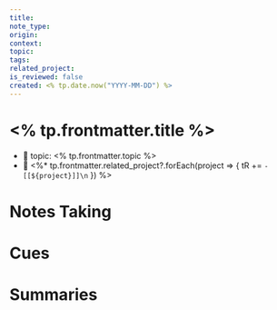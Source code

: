 ```yaml
---
title: 
note_type: 
origin: 
context: 
topic: 
tags: 
related_project: 
is_reviewed: false
created: <% tp.date.now("YYYY-MM-DD") %>
---
```


# <% tp.frontmatter.title %>

- 🧭 topic: <% tp.frontmatter.topic %>
- 📂 <%*
tp.frontmatter.related_project?.forEach(project => {
  tR += `- [[${project}]]\n`
})
%>

# Notes Taking

# Cues

# Summaries